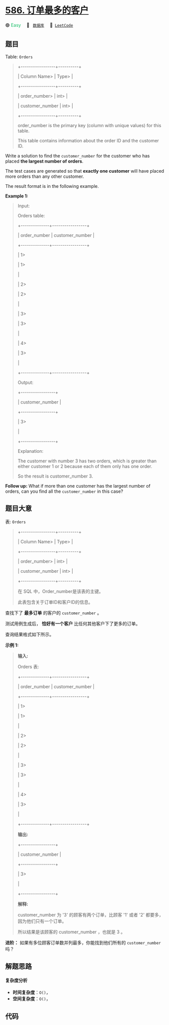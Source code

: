 # [586. 订单最多的客户](https://leetcode.com/problems/customer-placing-the-largest-number-of-orders)

🟢 <font color=#15bd66>Easy</font>&emsp; 🔖&ensp; [`数据库`](/outline/tag/database.md)&emsp; 🔗&ensp;[`LeetCode`](https://leetcode.com/problems/customer-placing-the-largest-number-of-orders)

## 题目

Table: `Orders`

> 
> 
> 
> 
> 
> +-----------------+----------+
> 
> | Column Name> 
>  | Type> 
>  |
> 
> +-----------------+----------+
> 
> | order_number> 
> | int> 
>   |
> 
> | customer_number | int> 
>   |
> 
> +-----------------+----------+
> 
> order_number is the primary key (column with unique values) for this table.
> 
> This table contains information about the order ID and the customer ID.
> 
> 



Write a solution to find the `customer_number` for the customer who has placed
**the largest number of orders**.

The test cases are generated so that **exactly one customer** will have placed
more orders than any other customer.

The result format is in the following example.



**Example 1:**

> Input: 
> 
> Orders table:
> 
> +--------------+-----------------+
> 
> | order_number | customer_number |
> 
> +--------------+-----------------+
> 
> | 1> 
> > 
> > 
> | 1> 
> > 
> > 
>    |
> 
> | 2> 
> > 
> > 
> | 2> 
> > 
> > 
>    |
> 
> | 3> 
> > 
> > 
> | 3> 
> > 
> > 
>    |
> 
> | 4> 
> > 
> > 
> | 3> 
> > 
> > 
>    |
> 
> +--------------+-----------------+
> 
> Output: 
> 
> +-----------------+
> 
> | customer_number |
> 
> +-----------------+
> 
> | 3> 
> > 
> > 
>    |
> 
> +-----------------+
> 
> Explanation: 
> 
> The customer with number 3 has two orders, which is greater than either customer 1 or 2 because each of them only has one order. 
> 
> So the result is customer_number 3.
> 
> 



**Follow up:** What if more than one customer has the largest number of
orders, can you find all the `customer_number` in this case?


## 题目大意

表: `Orders`

> 
> 
> 
> 
> 
> +-----------------+----------+
> 
> | Column Name> 
>  | Type> 
>  |
> 
> +-----------------+----------+
> 
> | order_number> 
> | int> 
>   |
> 
> | customer_number | int> 
>   |
> 
> +-----------------+----------+
> 
> 在 SQL 中，Order_number是该表的主键。
> 
> 此表包含关于订单ID和客户ID的信息。
> 
> 



查找下了 **最多订单**  的客户的 `customer_number` 。

测试用例生成后， **恰好有一个客户** 比任何其他客户下了更多的订单。

查询结果格式如下所示。



**示例 1:**

> 
> 
> 
> 
> 
> **输入:** 
> 
> Orders 表:
> 
> +--------------+-----------------+
> 
> | order_number | customer_number |
> 
> +--------------+-----------------+
> 
> | 1> 
> > 
> > 
> | 1> 
> > 
> > 
>    |
> 
> | 2> 
> > 
> > 
> | 2> 
> > 
> > 
>    |
> 
> | 3> 
> > 
> > 
> | 3> 
> > 
> > 
>    |
> 
> | 4> 
> > 
> > 
> | 3> 
> > 
> > 
>    |
> 
> +--------------+-----------------+
> 
> **输出:** 
> 
> +-----------------+
> 
> | customer_number |
> 
> +-----------------+
> 
> | 3> 
> > 
> > 
>    |
> 
> +-----------------+
> 
> **解释:** 
> 
> customer_number 为 '3' 的顾客有两个订单，比顾客 '1' 或者 '2' 都要多，因为他们只有一个订单。
> 
> 所以结果是该顾客的 customer_number ，也就是 3 。
> 
> 



**进阶：** 如果有多位顾客订单数并列最多，你能找到他们所有的 `customer_number` 吗？


## 解题思路

#### 复杂度分析

- **时间复杂度**：`O()`，
- **空间复杂度**：`O()`，

## 代码

```javascript

```